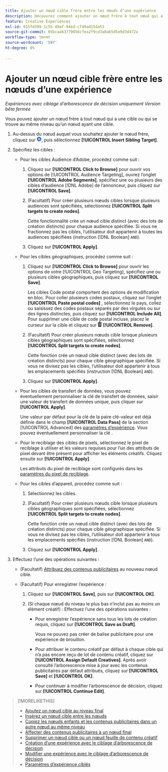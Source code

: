 ```yaml
---
title: Ajouter un nœud cible frère entre les nœuds d’une expérience
description: Découvrez comment ajouter un nœud frère à tout nœud qui a une cible ou qui se trouve au même niveau qu’un nœud avec une cible.
feature: Creative Experiences
exl-id: 915fd399-1c55-49af-94ed-cf49a4154a53
source-git-commit: 05bcaa63779856cfea2f9cd3a0ab5d5e9d3d472a
workflow-type: tm+mt
source-wordcount: '597'
ht-degree: 0%

---
```


# Ajouter un nœud cible frère entre les nœuds d’une expérience

*Expériences avec ciblage d’arborescence de décision uniquement*
*Version bêta fermée*

Vous pouvez ajouter un nœud frère à tout nœud qui a une cible ou qui se trouve au même niveau qu’un nœud ayant une cible.

<!-- 1. Open the decision tree:


In a new experience


In an existing experience,
 -->

1. Au-dessus du nœud auquel vous souhaitez ajouter le nœud frère, cliquez sur ![Ajouter](/help/creative/assets/add.png "Ajouter"), puis sélectionnez **[!UICONTROL Insert Sibling Target]**.

1. Spécifiez les cibles :

   * Pour les cibles Audience d’Adobe, procédez comme suit :

      1. Cliquez sur **[!UICONTROL Click to Browse]** pour ouvrir vos options de [!UICONTROL Audience Targeting], ouvrez l’onglet **[!UICONTROL Adobe Segments]**, spécifiez une ou plusieurs des cibles d’audience [!DNL Adobe] de l’annonceur, puis cliquez sur **[!UICONTROL Save]**.

      1. (Facultatif) Pour créer plusieurs nœuds cibles lorsque plusieurs audiences sont spécifiées, sélectionnez **[!UICONTROL Split targets to create nodes]**.

         Cette fonctionnalité crée un nœud cible distinct (avec des lots de création distincts) pour chaque audience spécifiée. Si vous ne fractionnez pas les cibles, l’utilisateur doit appartenir à toutes les audiences spécifiées (instruction [!DNL Boolean] `AND`).

      1. Cliquez sur **[!UICONTROL Apply]**.

   * Pour les cibles géographiques, procédez comme suit :

      1. Cliquez sur **[!UICONTROL Click to Browse]** pour ouvrir les options de votre [!UICONTROL Geo Targeting], spécifiez une ou plusieurs cibles géographiques, puis cliquez sur **[!UICONTROL Save]**.

         Les cibles Code postal comportent des options de modification en bloc. Pour coller plusieurs codes postaux, cliquez sur l’onglet **[!UICONTROL Paste postal codes]** , sélectionnez le pays, collez ou saisissez des codes postaux séparés par des virgules ou sur des lignes distinctes, puis cliquez sur **[!UICONTROL Include All]**. Pour supprimer une cible de code postal incluse, placez le curseur sur la cible et cliquez sur ![Supprimer](/help/creative/assets/delete.png "Supprimer") **[!UICONTROL Remove]**.

      1. (Facultatif) Pour créer plusieurs nœuds cible lorsque plusieurs cibles géographiques sont spécifiées, sélectionnez **[!UICONTROL Split targets to create nodes]**.

         Cette fonction crée un nœud cible distinct (avec des lots de création distincts) pour chaque cible géographique spécifiée. Si vous ne divisez pas les cibles, l’utilisateur doit appartenir à tous les emplacements spécifiés (instruction [!DNL Boolean] `AND`).

      1. Cliquez sur **[!UICONTROL Apply]**.

   * Pour les cibles de transfert de données, vous pouvez éventuellement personnaliser la clé de transfert de données, saisir une valeur de transfert de données unique, puis cliquer sur **[!UICONTROL Apply]**.

     Une valeur par défaut pour la clé de la paire clé-valeur est déjà définie dans le champ **[!UICONTROL Data Pass]** de la section [!UICONTROL Advanced] des [paramètres d’expérience](experience-settings-targeting.md). Vous pouvez éventuellement personnaliser la clé .

   * Pour le reciblage des cibles de pixels, sélectionnez le pixel de reciblage à utiliser et les valeurs requises pour l’un des attributs de pixel devant être présent pour afficher les éléments créatifs. Cliquez ensuite sur **[!UICONTROL Apply]**.

     Les attributs du pixel de reciblage sont configurés dans les [paramètres du pixel de reciblage](/help/creative/pixels/retargeting-pixel-manage.md).

   * Pour les cibles d’appareil, procédez comme suit :

      1. Sélectionnez les cibles.

      1. (Facultatif) Pour créer plusieurs nœuds cible lorsque plusieurs cibles géographiques sont spécifiées, sélectionnez **[!UICONTROL Split targets to create nodes]**.

         Cette fonction crée un nœud cible distinct (avec des lots de création distincts) pour chaque cible géographique spécifiée. Si vous ne divisez pas les cibles, l’utilisateur doit appartenir à tous les emplacements spécifiés (instruction [!DNL Boolean] `AND`).

      1. Cliquez sur **[!UICONTROL Apply]**.

1. Effectuez l’une des opérations suivantes :

   * (Facultatif) [Attribuez des contenus publicitaires](experience-assign-creative-bundles.md) au nouveau nœud cible.

   * (Facultatif) Pour enregistrer l’expérience :

      1. Cliquez sur **[!UICONTROL Save]**, puis sur **[!UICONTROL OK]**.

      1. (Si chaque nœud du niveau le plus bas n’inclut pas au moins un élément créatif) : Effectuez l’une des opérations suivantes :

         * Pour enregistrer l’expérience sans tous les lots de création requis, cliquez sur **[!UICONTROL Save as Draft]**.

           Vous ne pouvez pas créer de balise publicitaire pour une expérience de brouillon.

         * Pour attribuer le contenu créatif par défaut à chaque cible qui n’a pas encore reçu de lot de contenu créatif, cliquez sur **[!UICONTROL Assign Default Creatives]**. Après avoir consulté l’arborescence mise à jour avec les contenus publicitaires par défaut attribués, cliquez sur **[!UICONTROL Save]** et **[!UICONTROL OK]**.

         * Pour continuer à modifier l’arborescence de décision, cliquez sur **[!UICONTROL Continue Edit]**.

>[!MORELIKETHIS]
>
>* [Ajoutez un nœud cible au niveau final](experience-target-node-add-final.md)
>* [Insérez un nœud cible entre les nœuds](experience-target-node-add-inner.md)
>* [Copiez les nœuds enfants et les contenus publicitaires dans un autre nœud au même niveau](experience-target-node-copy.md)
>* [Affecter des contenus publicitaires à un nœud final](experience-assign-creative-bundles.md)
>* [Supprimer un nœud cible ou un nœud feuille de contenu créatif](/help/creative/experiences/experience-target-node-delete.md)
>* [Création d’une expérience avec le ciblage d’arborescence de décision](experience-create-targeting.md)
>* [Modifier une expérience avec le ciblage d’arborescence de décision](experience-edit-targeting.md)
>* [Paramètres d’expérience ciblés](experience-settings-targeting.md)
